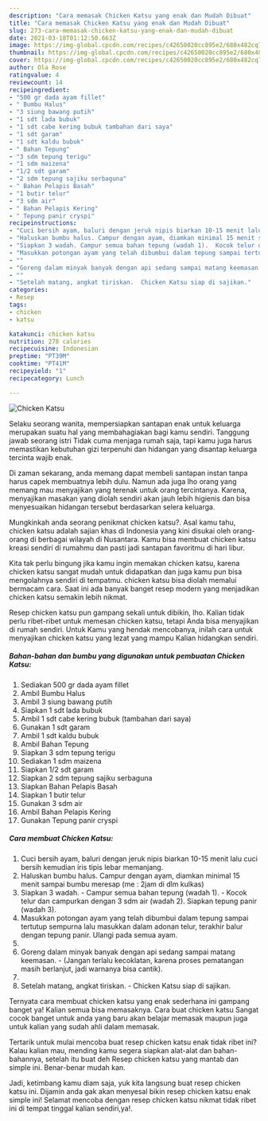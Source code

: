 ```yaml
---
description: "Cara memasak Chicken Katsu yang enak dan Mudah Dibuat"
title: "Cara memasak Chicken Katsu yang enak dan Mudah Dibuat"
slug: 273-cara-memasak-chicken-katsu-yang-enak-dan-mudah-dibuat
date: 2021-03-18T01:12:50.663Z
image: https://img-global.cpcdn.com/recipes/c42650020cc895e2/680x482cq70/chicken-katsu-foto-resep-utama.jpg
thumbnail: https://img-global.cpcdn.com/recipes/c42650020cc895e2/680x482cq70/chicken-katsu-foto-resep-utama.jpg
cover: https://img-global.cpcdn.com/recipes/c42650020cc895e2/680x482cq70/chicken-katsu-foto-resep-utama.jpg
author: Ola Rose
ratingvalue: 4
reviewcount: 14
recipeingredient:
- "500 gr dada ayam fillet"
- " Bumbu Halus"
- "3 siung bawang putih"
- "1 sdt lada bubuk"
- "1 sdt cabe kering bubuk tambahan dari saya"
- "1 sdt garam"
- "1 sdt kaldu bubuk"
- " Bahan Tepung"
- "3 sdm tepung terigu"
- "1 sdm maizena"
- "1/2 sdt garam"
- "2 sdm tepung sajiku serbaguna"
- " Bahan Pelapis Basah"
- "1 butir telur"
- "3 sdm air"
- " Bahan Pelapis Kering"
- " Tepung panir cryspi"
recipeinstructions:
- "Cuci bersih ayam, baluri dengan jeruk nipis biarkan 10-15 menit lalu cuci bersih kemudian iris tipis lebar memanjang."
- "Haluskan bumbu halus. Campur dengan ayam, diamkan minimal 15 menit sampai bumbu meresap (me : 2jam di dlm kulkas)"
- "Siapkan 3 wadah. Campur semua bahan tepung (wadah 1).  Kocok telur dan campurkan dengan 3 sdm air (wadah 2). Siapkan tepung panir (wadah 3)."
- "Masukkan potongan ayam yang telah dibumbui dalam tepung sampai tertutup sempurna lalu masukkan dalam adonan telur, terakhir balur dengan tepung panir. Ulangi pada semua ayam."
- ""
- "Goreng dalam minyak banyak dengan api sedang sampai matang keemasan.  (Jangan terlalu kecoklatan, karena proses pematangan masih berlanjut, jadi warnanya bisa cantik)."
- ""
- "Setelah matang, angkat tiriskan.  Chicken Katsu siap di sajikan."
categories:
- Resep
tags:
- chicken
- katsu

katakunci: chicken katsu 
nutrition: 278 calories
recipecuisine: Indonesian
preptime: "PT39M"
cooktime: "PT41M"
recipeyield: "1"
recipecategory: Lunch

---
```



![Chicken Katsu](https://img-global.cpcdn.com/recipes/c42650020cc895e2/680x482cq70/chicken-katsu-foto-resep-utama.jpg)

Selaku seorang wanita, mempersiapkan santapan enak untuk keluarga merupakan suatu hal yang membahagiakan bagi kamu sendiri. Tanggung jawab seorang istri Tidak cuma menjaga rumah saja, tapi kamu juga harus memastikan kebutuhan gizi terpenuhi dan hidangan yang disantap keluarga tercinta wajib enak.

Di zaman  sekarang, anda memang dapat membeli santapan instan tanpa harus capek membuatnya lebih dulu. Namun ada juga lho orang yang memang mau menyajikan yang terenak untuk orang tercintanya. Karena, menyajikan masakan yang diolah sendiri akan jauh lebih higienis dan bisa menyesuaikan hidangan tersebut berdasarkan selera keluarga. 



Mungkinkah anda seorang penikmat chicken katsu?. Asal kamu tahu, chicken katsu adalah sajian khas di Indonesia yang kini disukai oleh orang-orang di berbagai wilayah di Nusantara. Kamu bisa membuat chicken katsu kreasi sendiri di rumahmu dan pasti jadi santapan favoritmu di hari libur.

Kita tak perlu bingung jika kamu ingin memakan chicken katsu, karena chicken katsu sangat mudah untuk didapatkan dan juga kamu pun bisa mengolahnya sendiri di tempatmu. chicken katsu bisa diolah memalui bermacam cara. Saat ini ada banyak banget resep modern yang menjadikan chicken katsu semakin lebih nikmat.

Resep chicken katsu pun gampang sekali untuk dibikin, lho. Kalian tidak perlu ribet-ribet untuk memesan chicken katsu, tetapi Anda bisa menyajikan di rumah sendiri. Untuk Kamu yang hendak mencobanya, inilah cara untuk menyajikan chicken katsu yang lezat yang mampu Kalian hidangkan sendiri.

<!--inarticleads1-->

##### Bahan-bahan dan bumbu yang digunakan untuk pembuatan Chicken Katsu:

1. Sediakan 500 gr dada ayam fillet
1. Ambil  Bumbu Halus
1. Ambil 3 siung bawang putih
1. Siapkan 1 sdt lada bubuk
1. Ambil 1 sdt cabe kering bubuk (tambahan dari saya)
1. Gunakan 1 sdt garam
1. Ambil 1 sdt kaldu bubuk
1. Ambil  Bahan Tepung
1. Siapkan 3 sdm tepung terigu
1. Sediakan 1 sdm maizena
1. Siapkan 1/2 sdt garam
1. Siapkan 2 sdm tepung sajiku serbaguna
1. Siapkan  Bahan Pelapis Basah
1. Siapkan 1 butir telur
1. Gunakan 3 sdm air
1. Ambil  Bahan Pelapis Kering
1. Gunakan  Tepung panir cryspi




<!--inarticleads2-->

##### Cara membuat Chicken Katsu:

1. Cuci bersih ayam, baluri dengan jeruk nipis biarkan 10-15 menit lalu cuci bersih kemudian iris tipis lebar memanjang.
1. Haluskan bumbu halus. Campur dengan ayam, diamkan minimal 15 menit sampai bumbu meresap (me : 2jam di dlm kulkas)
1. Siapkan 3 wadah. - Campur semua bahan tepung (wadah 1).  - Kocok telur dan campurkan dengan 3 sdm air (wadah 2). Siapkan tepung panir (wadah 3).
1. Masukkan potongan ayam yang telah dibumbui dalam tepung sampai tertutup sempurna lalu masukkan dalam adonan telur, terakhir balur dengan tepung panir. Ulangi pada semua ayam.
1. 
1. Goreng dalam minyak banyak dengan api sedang sampai matang keemasan. -  (Jangan terlalu kecoklatan, karena proses pematangan masih berlanjut, jadi warnanya bisa cantik).
1. 
1. Setelah matang, angkat tiriskan.  - Chicken Katsu siap di sajikan.




Ternyata cara membuat chicken katsu yang enak sederhana ini gampang banget ya! Kalian semua bisa memasaknya. Cara buat chicken katsu Sangat cocok banget untuk anda yang baru akan belajar memasak maupun juga untuk kalian yang sudah ahli dalam memasak.

Tertarik untuk mulai mencoba buat resep chicken katsu enak tidak ribet ini? Kalau kalian mau, mending kamu segera siapkan alat-alat dan bahan-bahannya, setelah itu buat deh Resep chicken katsu yang mantab dan simple ini. Benar-benar mudah kan. 

Jadi, ketimbang kamu diam saja, yuk kita langsung buat resep chicken katsu ini. Dijamin anda gak akan menyesal bikin resep chicken katsu enak simple ini! Selamat mencoba dengan resep chicken katsu nikmat tidak ribet ini di tempat tinggal kalian sendiri,ya!.

